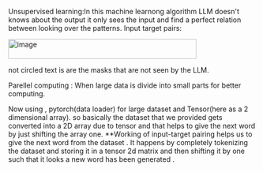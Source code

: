 Unsupervised learning:In this machine learnong algorithm LLM doesn't knows about the output it only sees the input and find a perfect relation
                      between looking over the patterns.
Input target pairs:

  <img width="381" height="40" alt="image" src="https://github.com/user-attachments/assets/0753e36a-d084-4161-9a7a-9474cc56e5bc" />

  not circled text is are the masks that are not seen by the LLM.


Parellel computing : When large data is divide into small parts for better computing.

Now using , pytorch(data loader) for large dataset and Tensor(here as a 2 dimensional array).
so basically the dataset that we provided gets converted into a 2D array due to tensor and that helps to give the next word by just shifting the array one.
**Working of input-target pairing helps us to give the next word from the dataset . It happens by completely tokenizing the dataset and storing it in a tensor 2d matrix and then shifting it by one such that it looks a new word has been generated .
                      

